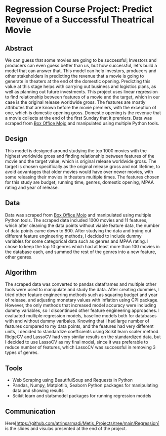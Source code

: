 # Regression Course Project: Predict Revenue of a Successful Theatrical Movie

## Abstract

We can guess that some movies are going to be successful; Investors and producers can even guess better than us, but how successful, let's build a model that can answer that. This model can help investors, producers and other stakeholders in predicting the revenue that a movie is going to generate in theaters at the end of the domestic opening. Predicting this value at this stage helps with carrying out business and logistics plans, as well as planning out future investments.
This project uses linear regression to find relationship between features of a movie and the target, which in our case is the original release worldwide gross. The features are mostly attributes that are known before the movie premiers, with the exception of one, which is domestic opening gross. Domestic opening is the revenue that a movie collects at the end of the first Sunday that it premiers. 
Data was scraped from [Box Office Mojo](https://www.boxofficemojo.com/chart/ww_top_lifetime_gross/?area=XWW&ref_=bo_cso_ac) and manipulated using multiple Python tools.


## Design
This model is designed around studying the top 1000 movies with the highest worldwide gross and finding relationship between features of the movie and the target value, which is original release worldwide gross. The target is chosen specifically as the original release gross and not lifetime, to avoid advantages that older movies would have over newer movies, with some releasing their movies in theaters multiple times. The features chosen for this study are budget, running time, genres, domestic opening, MPAA rating and year of release. 


## Data
Data was scraped from [Box Office Mojo](https://www.boxofficemojo.com/chart/ww_top_lifetime_gross/?area=XWW&ref_=bo_cso_ac) and manipulated using multiple Python tools. The scraped data included 1000 movies and 11 features, which after cleaning the data points without viable feature data, the number of data points came down to 800. After studying the data and trying out different feature engineering methods, I decided to include dummy variables for some categorical data such as genres and MPAA rating. I chose to keep the top 10 genres which had at least more than 100 movies in the database each, and summed the rest of the genres into a new feature, other genres.


## Algorithm
The scraped data was converted to pandas dataframes and multiple other tools were used to manipulate and study the data. After creating dummies, I tried other feature engineering methods such as squaring budget and year of release, and adjusting monetary values with inflation using CPI package. However, the only methods that increased model accuracy were including dummy variables, so I discontinued other feature engineering approaches. 
I evaluated multiple regression models, baseline models both for databases with and without dummy varibales. Knowing that I had large number of features compared to my data points, and the features had very different units, I decided to standardize coefficients using Scikit learn scaler method. RidgeCV and LassoCV had very similar results on the standardized data, but I decided to use LassoCV as my final model, since it was preferable to reduce number of features, which LassoCV was successful in removing 3 types of genres.


## Tools
- Web Scraping using BeautifulSoup and Requests in Python
- Pandas, Numpy, Matplotlib, Seaborn Python packages for manipulating data and showing results
- Scikit learn and statsmodel packages for running regression models

## Communication
Here[https://github.com/atrinsarmadi/Metis_Projects/tree/main/Regression] is the slides and visulas presented at the end of the project.
